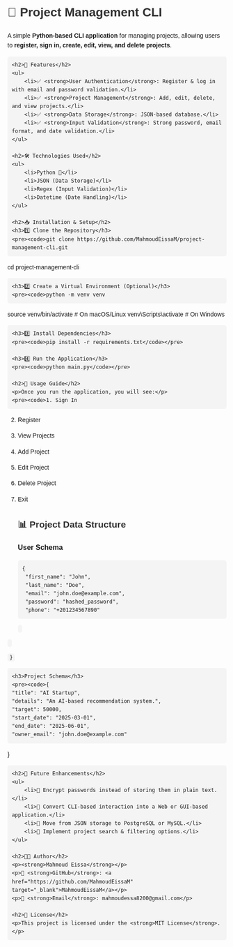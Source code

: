 <!DOCTYPE html>
<html lang="en">
<head>
    <meta charset="UTF-8">
    <meta name="viewport" content="width=device-width, initial-scale=1.0">
    <title>Project Management CLI - README</title>
    <style>
        body { font-family: Arial, sans-serif; line-height: 1.6; margin: 20px; }
        h1, h2 { color: #333; }
        code { background: #f4f4f4; padding: 2px 5px; border-radius: 5px; }
        pre { background: #f4f4f4; padding: 10px; border-radius: 5px; overflow-x: auto; }
        .container { max-width: 800px; margin: auto; }
    </style>
</head>
<body>

<div class="container">
    <h1>📌 Project Management CLI</h1>
    <p>A simple <strong>Python-based CLI application</strong> for managing projects, allowing users to <strong>register, sign in, create, edit, view, and delete projects</strong>.</p>

    <h2>🚀 Features</h2>
    <ul>
        <li>✅ <strong>User Authentication</strong>: Register & log in with email and password validation.</li>
        <li>✅ <strong>Project Management</strong>: Add, edit, delete, and view projects.</li>
        <li>✅ <strong>Data Storage</strong>: JSON-based database.</li>
        <li>✅ <strong>Input Validation</strong>: Strong password, email format, and date validation.</li>
    </ul>

    <h2>🛠 Technologies Used</h2>
    <ul>
        <li>Python 🐍</li>
        <li>JSON (Data Storage)</li>
        <li>Regex (Input Validation)</li>
        <li>Datetime (Date Handling)</li>
    </ul>

    <h2>📥 Installation & Setup</h2>
    <h3>1️⃣ Clone the Repository</h3>
    <pre><code>git clone https://github.com/MahmoudEissaM/project-management-cli.git
cd project-management-cli</code></pre>

    <h3>2️⃣ Create a Virtual Environment (Optional)</h3>
    <pre><code>python -m venv venv
source venv/bin/activate  # On macOS/Linux
venv\Scripts\activate     # On Windows</code></pre>

    <h3>3️⃣ Install Dependencies</h3>
    <pre><code>pip install -r requirements.txt</code></pre>

    <h3>4️⃣ Run the Application</h3>
    <pre><code>python main.py</code></pre>

    <h2>📌 Usage Guide</h2>
    <p>Once you run the application, you will see:</p>
    <pre><code>1. Sign In
2. Register
3. View Projects
4. Add Project
5. Edit Project
6. Delete Project
7. Exit</code></pre>

    <h2>📊 Project Data Structure</h2>
    <h3>User Schema</h3>
    <pre><code>{
    "first_name": "John",
    "last_name": "Doe",
    "email": "john.doe@example.com",
    "password": "hashed_password",
    "phone": "+201234567890"
}</code></pre>

    <h3>Project Schema</h3>
    <pre><code>{
    "title": "AI Startup",
    "details": "An AI-based recommendation system.",
    "target": 50000,
    "start_date": "2025-03-01",
    "end_date": "2025-06-01",
    "owner_email": "john.doe@example.com"
}</code></pre>

    <h2>🔮 Future Enhancements</h2>
    <ul>
        <li>🚀 Encrypt passwords instead of storing them in plain text.</li>
        <li>🚀 Convert CLI-based interaction into a Web or GUI-based application.</li>
        <li>🚀 Move from JSON storage to PostgreSQL or MySQL.</li>
        <li>🚀 Implement project search & filtering options.</li>
    </ul>

    <h2>👨‍💻 Author</h2>
    <p><strong>Mahmoud Eissa</strong></p>
    <p>🔗 <strong>GitHub</strong>: <a href="https://github.com/MahmoudEissaM" target="_blank">MahmoudEissaM</a></p>
    <p>📧 <strong>Email</strong>: mahmoudessa8200@gmail.com</p>

    <h2>📜 License</h2>
    <p>This project is licensed under the <strong>MIT License</strong>.</p>
</div>

</body>
</html>
